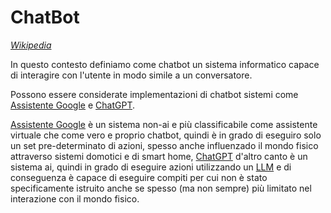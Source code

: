 # ChatBot

[*Wikipedia*](https://en.wikipedia.org/wiki/Chatbot)

In questo contesto definiamo come chatbot un sistema informatico capace di interagire con l'utente in modo simile a un conversatore.

Possono essere considerate implementazioni di chatbot sistemi come [Assistente Google](https://assistant.google.com/) e [ChatGPT](https://openai.com/index/chatgpt/).

[Assistente Google](https://assistant.google.com/) è un sistema non-ai e più classificabile come assistente virtuale che come vero e proprio chatbot, quindi è in grado di eseguiro solo un set pre-determinato di azioni, spesso anche influenzado il mondo fisico attraverso sistemi domotici e di smart home, [ChatGPT](https://openai.com/index/chatgpt/) d'altro canto è un sistema ai, quindi in grado di eseguire azioni utilizzando un [LLM](/docs/dictionary/llm.md) e di conseguenza è capace di eseguire compiti per cui non è stato specificamente istruito anche se spesso (ma non sempre) più limitato nel interazione con il mondo fisico.